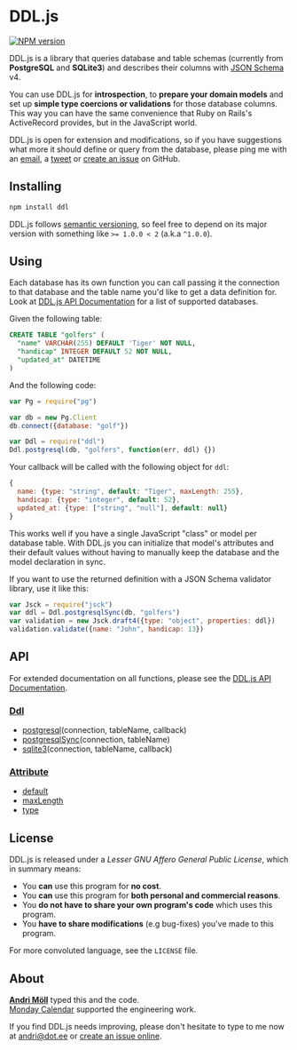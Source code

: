 DDL.js
======
[![NPM version][npm-badge]](http://badge.fury.io/js/ddl)

DDL.js is a library that queries database and table schemas (currently from
**PostgreSQL** and **SQLite3**) and describes their columns with [JSON
Schema][jsonschema] v4.

You can use DDL.js for **introspection**, to **prepare your domain models** and
set up **simple type coercions or validations** for those database columns.
This way you can have the same convenience that Ruby on Rails's ActiveRecord
provides, but in the JavaScript world.

DDL.js is open for extension and modifications, so if you have suggestions what
more it should define or query from the database, please ping me with an
[email][email], a [tweet][twitter] or [create an issue][issues] on GitHub.

[npm-badge]: https://badge.fury.io/js/ddl.png
[jsonschema]: http://json-schema.org
[soul.js]: https://github.com/moll/js-soul


Installing
----------
```sh
npm install ddl
```

DDL.js follows [semantic versioning](http://semver.org/), so feel free to depend
on its major version with something like `>= 1.0.0 < 2` (a.k.a `^1.0.0`).


Using
-----
Each database has its own function you can call passing it the connection to
that database and the table name you'd like to get a data definition for. Look
at [DDL.js API Documentation][api] for a list of supported databases.

Given the following table:
```sql
CREATE TABLE "golfers" (
  "name" VARCHAR(255) DEFAULT 'Tiger' NOT NULL,
  "handicap" INTEGER DEFAULT 52 NOT NULL,
  "updated_at" DATETIME
)
```

And the following code:
```javascript
var Pg = require("pg")

var db = new Pg.Client
db.connect({database: "golf"})

var Ddl = require("ddl")
Ddl.postgresql(db, "golfers", function(err, ddl) {})
```

Your callback will be called with the following object for `ddl`:
```javascript
{
  name: {type: "string", default: "Tiger", maxLength: 255},
  handicap: {type: "integer", default: 52},
  updated_at: {type: ["string", "null"], default: null}
}
```

This works well if you have a single JavaScript "class" or model per database
table. With DDL.js you can initialize that model's attributes and their
default values without having to manually keep the database and the model
declaration in sync.

If you want to use the returned definition with a JSON Schema validator library,
use it like this:

```javascript
var Jsck = require("jsck")
var ddl = Ddl.postgresqlSync(db, "golfers")
var validation = new Jsck.draft4({type: "object", properties: ddl})
validation.validate({name: "John", handicap: 13})
```


API
---
For extended documentation on all functions, please see the
[DDL.js API Documentation][api].

[api]: https://github.com/moll/js-ddl/blob/master/doc/API.md

### [Ddl](https://github.com/moll/js-ddl/blob/master/doc/API.md#Ddl)
- [postgresql](https://github.com/moll/js-ddl/blob/master/doc/API.md#Ddl.postgresql)(connection, tableName, callback)
- [postgresqlSync](https://github.com/moll/js-ddl/blob/master/doc/API.md#Ddl.postgresqlSync)(connection, tableName)
- [sqlite3](https://github.com/moll/js-ddl/blob/master/doc/API.md#Ddl.sqlite3)(connection, tableName, callback)

### [Attribute](https://github.com/moll/js-ddl/blob/master/doc/API.md#Attribute)
- [default](https://github.com/moll/js-ddl/blob/master/doc/API.md#attribute.default)
- [maxLength](https://github.com/moll/js-ddl/blob/master/doc/API.md#attribute.maxLength)
- [type](https://github.com/moll/js-ddl/blob/master/doc/API.md#attribute.type)


License
-------
DDL.js is released under a *Lesser GNU Affero General Public License*, which in
summary means:

- You **can** use this program for **no cost**.
- You **can** use this program for **both personal and commercial reasons**.
- You **do not have to share your own program's code** which uses this program.
- You **have to share modifications** (e.g bug-fixes) you've made to this
  program.

For more convoluted language, see the `LICENSE` file.


About
-----
**[Andri Möll][moll]** typed this and the code.  
[Monday Calendar][monday] supported the engineering work.

If you find DDL.js needs improving, please don't hesitate to type to me now
at [andri@dot.ee][email] or [create an issue online][issues].

[email]: mailto:andri@dot.ee
[issues]: https://github.com/moll/js-ddl/issues
[moll]: http://themoll.com
[monday]: https://mondayapp.com
[twitter]: https://twitter.com/theml
